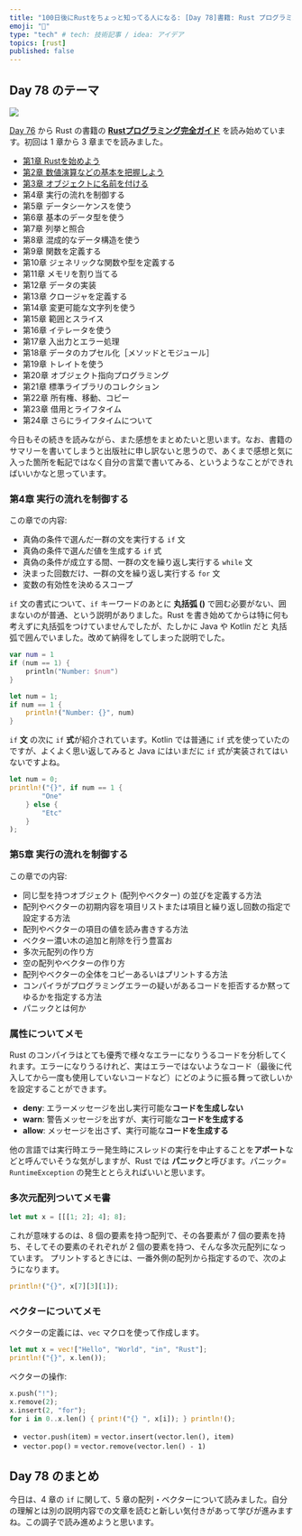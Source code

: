 ```yaml
---
title: "100日後にRustをちょっと知ってる人になる: [Day 78]書籍: Rust プログラミング完全ガイド その2"
emoji: "🦀"
type: "tech" # tech: 技術記事 / idea: アイデア
topics: [rust]
published: false
---
```

## Day 78 のテーマ

![](https://storage.googleapis.com/zenn-user-upload/942b1e806720-20221205.png)

[Day 76](https://zenn.dev/shinyay/articles/hello-rust-day076) から Rust の書籍の **[Rustプログラミング完全ガイド](https://book.impress.co.jp/books/1121101129)** を読み始めています。初回は 1 章から 3 章までを読みました。

- [第1章 Rustを始めよう](https://zenn.dev/shinyay/articles/hello-rust-day076#%E7%AC%AC1%E7%AB%A0-rust%E3%82%92%E5%A7%8B%E3%82%81%E3%82%88%E3%81%86)
- [第2章 数値演算などの基本を把握しよう](https://zenn.dev/shinyay/articles/hello-rust-day076#%E7%AC%AC2%E7%AB%A0-%E6%95%B0%E5%80%A4%E6%BC%94%E7%AE%97%E3%81%AA%E3%81%A9%E3%81%AE%E5%9F%BA%E6%9C%AC%E3%82%92%E6%8A%8A%E6%8F%A1%E3%81%97%E3%82%88%E3%81%86)
- [第3章 オブジェクトに名前を付ける](https://zenn.dev/shinyay/articles/hello-rust-day076#%E7%AC%AC3%E7%AB%A0-%E3%82%AA%E3%83%96%E3%82%B8%E3%82%A7%E3%82%AF%E3%83%88%E3%81%AB%E5%90%8D%E5%89%8D%E3%82%92%E4%BB%98%E3%81%91%E3%82%8B)
- 第4章 実行の流れを制御する
- 第5章 データシーケンスを使う
- 第6章 基本のデータ型を使う
- 第7章 列挙と照合
- 第8章 混成的なデータ構造を使う
- 第9章 関数を定義する
- 第10章 ジェネリックな関数や型を定義する
- 第11章 メモリを割り当てる
- 第12章 データの実装
- 第13章 クロージャを定義する
- 第14章 変更可能な文字列を使う
- 第15章 範囲とスライス
- 第16章 イテレータを使う
- 第17章 入出力とエラー処理
- 第18章 データのカプセル化［メソッドとモジュール］
- 第19章 トレイトを使う
- 第20章 オブジェクト指向プログラミング
- 第21章 標準ライブラリのコレクション
- 第22章 所有権、移動、コピー
- 第23章 借用とライフタイム
- 第24章 さらにライフタイムについて

今日もその続きを読みながら、また感想をまとめたいと思います。なお、書籍のサマリーを書いてしまうと出版社に申し訳ないと思うので、あくまで感想と気に入った箇所を転記ではなく自分の言葉で書いてみる、というようなことができればいいかなと思っています。

### 第4章 実行の流れを制御する

この章での内容:

- 真偽の条件で選んだ一群の文を実行する `if` 文
- 真偽の条件で選んだ値を生成する `if` 式
- 真偽の条件が成立する間、一群の文を繰り返し実行する `while` 文
- 決まった回数だけ、一群の文を繰り返し実行する `for` 文
- 変数の有効性を決めるスコープ

`if` 文の書式について、`if` キーワードのあとに **丸括弧 ()** で囲む必要がない、囲まないのが普通、という説明がありました。Rust を書き始めてからは特に何も考えずに丸括弧をつけていませんでしたが、たしかに Java や Kotlin だと 丸括弧で囲んでいました。改めて納得をしてしまった説明でした。

```kotlin
var num = 1
if (num == 1) {
    println("Number: $num")
}
```

```rust
let num = 1;
if num == 1 {
    println!("Number: {}", num)
}
```

`if` **文** の次に `if` **式**が紹介されています。Kotlin では普通に `if` 式を使っていたのですが、よくよく思い返してみると Java にはいまだに `if` 式が実装されてはいないですよね。

```rust
let num = 0;
println!("{}", if num == 1 {
        "One"
    } else {
        "Etc"
    }
);
```

### 第5章 実行の流れを制御する

この章での内容:

- 同じ型を持つオブジェクト (配列やベクター) の並びを定義する方法
- 配列やベクターの初期内容を項目リストまたは項目と繰り返し回数の指定で設定する方法
- 配列やベクターの項目の値を読み書きする方法
- ベクター濃い木の追加と削除を行う豊富お
- 多次元配列の作り方
- 空の配列やベクターの作り方
- 配列やベクターの全体をコピーあるいはプリントする方法
- コンパイラがプログラミングエラーの疑いがあるコードを拒否するか黙ってゆるかを指定する方法
- パニックとは何か

### 属性についてメモ

Rust のコンパイラはとても優秀で様々なエラーになりうるコードを分析してくれます。エラーになりうるけれど、実はエラーではないようなコード（最後に代入してから一度も使用していないコードなど）にどのように振る舞って欲しいかを設定することができます。

- **deny**: エラーメッセージを出し実行可能な**コードを生成しない**
- **warn**: 警告メッセージを出すが、実行可能な**コードを生成する**
- **allow**: メッセージを出さず、実行可能な**コードを生成する**

他の言語では実行時エラー発生時にスレッドの実行を中止することを**アボート**などと呼んでいそうな気がしますが、Rust では **パニック**と呼びます。パニック= `RuntimeException` の発生ととらえればいいと思います。

### 多次元配列ついてメモ書

```rust
let mut x = [[[1; 2]; 4]; 8];
```

これが意味するのは、8 個の要素を持つ配列で、その各要素が 7 個の要素を持ち、そしてその要素のそれぞれが 2 個の要素を持つ、そんな多次元配列になっています。
プリントするときには、一番外側の配列から指定するので、次のようになります。

```rust
println!("{}", x[7][3][1]);
```

### ベクターについてメモ

ベクターの定義には、`vec` マクロを使って作成します。

```rust
let mut x = vec!["Hello", "World", "in", "Rust"];
println!("{}", x.len());
```

ベクターの操作:

```rust
x.push("!");
x.remove(2);
x.insert(2, "for");
for i in 0..x.len() { print!("{} ", x[i]); } println!();
```

- `vector.push(item)` = `vector.insert(vector.len(), item)`
- `vector.pop()` = `vector.remove(vector.len() - 1)`

## Day 78 のまとめ

今日は、4 章の `if` に関して、5 章の配列・ベクターについて読みました。自分の理解とは別の説明内容での文章を読むと新しい気付きがあって学びが進みますね。この調子で読み進めようと思います。
